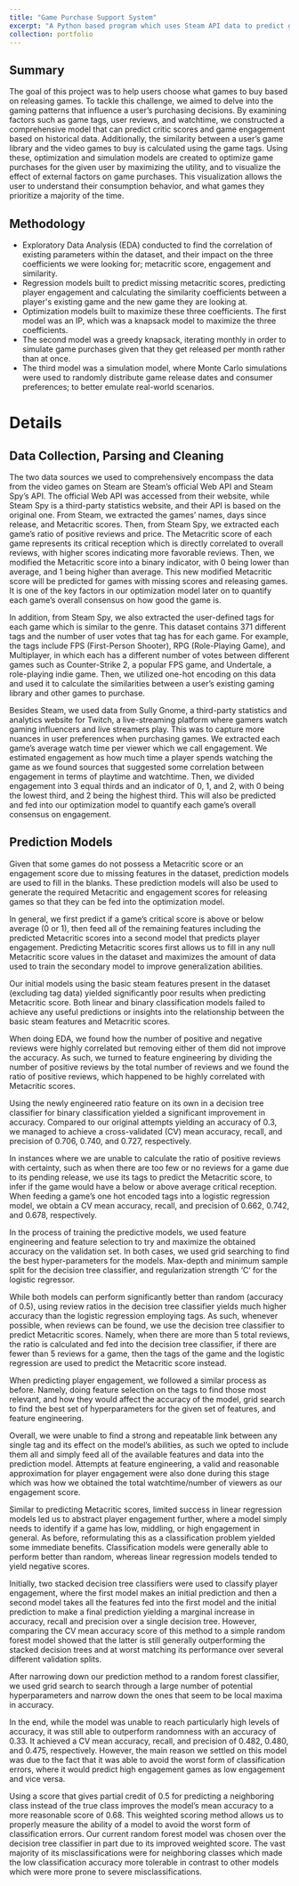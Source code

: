 ```yaml
---
title: "Game Purchase Support System"
excerpt: "A Python based program which uses Steam API data to predict game purchases for users<br/><img src='/images/500x300.png'>"
collection: portfolio
---
```


## Summary
The goal of this project was to help users choose what games to buy based on releasing games. To tackle this challenge, we aimed to delve into the gaming patterns that influence a user’s purchasing decisions. By examining factors such as game tags, user reviews, and watchtime, we constructed a comprehensive model that can predict critic scores and game engagement based on historical data. Additionally, the similarity between a user’s game library and the video games to buy is calculated using the game tags. Using these, optimization and simulation models are created to optimize game purchases for the given user by maximizing the utility, and to visualize the effect of external factors on game purchases. This visualization allows the user to understand their consumption behavior, and what games they prioritize a majority of the time.

## Methodology
- Exploratory Data Analysis (EDA) conducted to find the correlation of existing parameters within the dataset, and their impact on the three coefficients we were looking for; metacritic score, engagement and similarity.
- Regression models built to predict missing metacritic scores, predicting player engagement and calculating the similarity coefficients between a player's existing game and the new game they are looking at.
- Optimization models built to maximize these three coefficients. The first model was an IP, which was a knapsack model to maximize the three coefficients. 
- The second model was a greedy knapsack, iterating monthly in order to simulate game purchases given that they get released per month rather than at once.
- The third model was a simulation model, where Monte Carlo simulations were used to randomly distribute game release dates and consumer preferences; to better emulate real-world scenarios.

# Details

## Data Collection, Parsing and Cleaning

The two data sources we used to comprehensively encompass the data from the video games on Steam are Steam’s official Web API and Steam Spy’s API. The official Web API was accessed from their website, while Steam Spy is a third-party statistics website, and their API is based on the original one. From Steam, we extracted the games’ names, days since release, and Metacritic scores. Then, from Steam Spy, we extracted each game’s ratio of positive reviews and price. The Metacritic score of each game represents its critical reception which is directly correlated to overall reviews, with higher scores indicating more favorable reviews. Then, we modified the Metacritic score into a binary indicator, with 0 being lower than average, and 1 being higher than average. This new modified Metacritic score will be predicted for games with missing scores and releasing games. It is one of the key factors in our optimization model later on to quantify each game’s overall consensus on how good the game is. 

In addition, from Steam Spy, we also extracted the user-defined tags for each game which is similar to the genre. This dataset contains 371 different tags and the number of user votes that tag has for each game. For example, the tags include FPS (First-Person Shooter), RPG (Role-Playing Game), and Multiplayer, in which each has a different number of votes between different games such as Counter-Strike 2, a popular FPS game, and Undertale, a role-playing indie game. Then, we utilized one-hot encoding on this data and used it to calculate the similarities between a user’s existing gaming library and other games to purchase. 

Besides Steam, we used data from Sully Gnome, a third-party statistics and analytics website for Twitch, a live-streaming platform where gamers watch gaming influencers and live streamers play. This was to capture more nuances in user preferences when purchasing games. We extracted each game’s average watch time per viewer which we call engagement. We estimated engagement as how much time a player spends watching the game as we found sources that suggested some correlation between engagement in terms of playtime and watchtime. Then, we divided engagement into 3 equal thirds and an indicator of 0, 1, and 2, with 0 being the lowest third, and 2 being the highest third. This will also be predicted and fed into our optimization model to quantify each game’s overall consensus on engagement.



## Prediction Models

Given that some games do not possess a Metacritic score or an engagement score due to missing features in the dataset, prediction models are used to fill in the blanks. These prediction models will also be used to generate the required Metacritic and engagement scores for releasing games so that they can be fed into the optimization model.

In general, we first predict if a game’s critical score is above or below average (0 or 1), then feed all of the remaining features including the predicted Metacritic scores into a second model that predicts player engagement. Predicting Metacritic scores first allows us to fill in any null Metacritic score values in the dataset and maximizes the amount of data used to train the secondary model to improve generalization abilities.

Our initial models using the basic steam features present in the dataset (excluding tag data) yielded significantly poor results when predicting Metacritic score. Both linear and binary classification models failed to achieve any useful predictions or insights into the relationship between the basic steam features and Metacritic scores.

When doing EDA, we found how the number of positive and negative reviews were highly correlated but removing either of them did not improve the accuracy. As such, we turned to feature engineering by dividing the number of positive reviews by the total number of reviews and we found the ratio of positive
reviews, which happened to be highly correlated with Metacritic scores.

Using the newly engineered ratio feature on its own in a decision tree classifier for binary classification yielded a significant improvement in accuracy. Compared to our original attempts yielding an accuracy of 0.3, we managed to achieve a cross-validated (CV) mean accuracy, recall, and precision of 0.706, 0.740, and 0.727, respectively.

In instances where we are unable to calculate the ratio of positive reviews with certainty, such as when there are too few or no reviews for a game due to its pending release, we use its tags to predict the Metacritic score, to infer if the game would have a below or above average critical reception. When feeding a game’s one hot encoded tags into a logistic regression model, we obtain a CV mean accuracy, recall, and precision of 0.662, 0.742, and 0.678, respectively.

In the process of training the predictive models, we used feature engineering and feature selection to try and maximize the obtained accuracy on the validation set. In both cases, we used grid searching to find the best hyper-parameters for the models. Max-depth and minimum sample split for the decision tree classifier, and regularization strength ‘C’ for the logistic regressor.

While both models can perform significantly better than random (accuracy of 0.5), using review ratios in the decision tree classifier yields much higher accuracy than the logistic regression employing tags. As such, whenever possible, when reviews can be found, we use the decision tree classifier to predict Metacritic scores. Namely, when there are more than 5 total reviews, the ratio is calculated and fed into the decision tree classifier, if there are fewer than 5 reviews for a game, then the tags of the game and the logistic regression are used to predict the Metacritic score instead.

When predicting player engagement, we followed a similar process as before. Namely, doing feature selection on the tags to find those most relevant, and how they would affect the accuracy of the model, grid search to find the best set of hyperparameters for the given set of features, and feature engineering.

Overall, we were unable to find a strong and repeatable link between any single tag and its effect on the model’s abilities, as such we opted to include them all and simply feed all of the available features and data into the prediction model. Attempts at feature engineering, a valid and reasonable approximation for player engagement were also done during this stage which was how we obtained the total watchtime/number of viewers as our engagement score.

Similar to predicting Metacritic scores, limited success in linear regression models led us to abstract player engagement further, where a model simply needs to identify if a game has low, middling, or high engagement in general. As before, reformulating this as a classification problem yielded some immediate benefits. Classification models were generally able to perform better than random, whereas linear regression models tended to yield negative scores.

Initially, two stacked decision tree classifiers were used to classify player engagement, where the first model makes an initial prediction and then a second model takes all the features fed into the first model and the initial prediction to make a final prediction yielding a marginal increase in accuracy, recall and precision over a single decision tree. However, comparing the CV mean accuracy score of this method to a simple random forest model showed that the latter is still generally outperforming the stacked decision trees and at worst matching its performance over several different validation splits.

After narrowing down our prediction method to a random forest classifier, we used grid search to search through a large number of potential hyperparameters and narrow down the ones that seem to be local maxima in accuracy.

In the end, while the model was unable to reach particularly high levels of accuracy, it was still able to outperform randomness with an accuracy of 0.33. It achieved a CV mean accuracy, recall, and precision of 0.482, 0.480, and 0.475, respectively. However, the main reason we settled on this model was due to the fact that it was able to avoid the worst form of classification errors, where it would predict high
engagement games as low engagement and vice versa.

Using a score that gives partial credit of 0.5 for predicting a neighboring class instead of the true class improves the model’s mean accuracy to a more reasonable score of 0.68. This weighted scoring method allows us to properly measure the ability of a model to avoid the worst form of classification errors. Our current random forest model was chosen over the decision tree classifier in part due to its improved weighted score. The vast majority of its misclassifications were for neighboring classes which made the low classification accuracy more tolerable in contrast to other models which were more prone to severe misclassifications.

